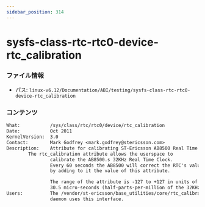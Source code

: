 ```yaml
---
sidebar_position: 314
---
```

# sysfs-class-rtc-rtc0-device-rtc_calibration

### ファイル情報

- パス: `linux-v6.12/Documentation/ABI/testing/sysfs-class-rtc-rtc0-device-rtc_calibration`

### コンテンツ

```txt
What:           /sys/class/rtc/rtc0/device/rtc_calibration
Date:           Oct 2011
KernelVersion:  3.0
Contact:        Mark Godfrey <mark.godfrey@stericsson.com>
Description:    Attribute for calibrating ST-Ericsson AB8500 Real Time Clock
		The rtc_calibration attribute allows the userspace to
                calibrate the AB8500.s 32KHz Real Time Clock.
                Every 60 seconds the AB8500 will correct the RTC's value
                by adding to it the value of this attribute.

                The range of the attribute is -127 to +127 in units of
                30.5 micro-seconds (half-parts-per-million of the 32KHz clock)
Users:          The /vendor/st-ericsson/base_utilities/core/rtc_calibration
                daemon uses this interface.

```
